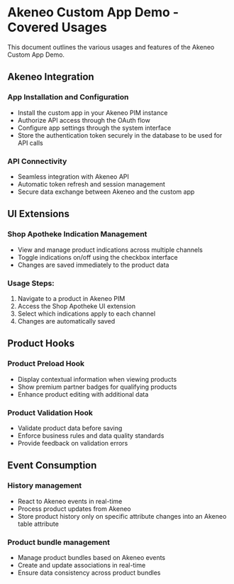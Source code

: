 # Akeneo Custom App Demo - Covered Usages

This document outlines the various usages and features of the Akeneo Custom App Demo.

## Akeneo Integration

### App Installation and Configuration
- Install the custom app in your Akeneo PIM instance
- Authorize API access through the OAuth flow
- Configure app settings through the system interface
- Store the authentication token securely in the database to be used for API calls

### API Connectivity
- Seamless integration with Akeneo API
- Automatic token refresh and session management
- Secure data exchange between Akeneo and the custom app

## UI Extensions

### Shop Apotheke Indication Management
- View and manage product indications across multiple channels
- Toggle indications on/off using the checkbox interface
- Changes are saved immediately to the product data

### Usage Steps:
1. Navigate to a product in Akeneo PIM
2. Access the Shop Apotheke UI extension
3. Select which indications apply to each channel
4. Changes are automatically saved

## Product Hooks

### Product Preload Hook
- Display contextual information when viewing products
- Show premium partner badges for qualifying products
- Enhance product editing with additional data

### Product Validation Hook
- Validate product data before saving
- Enforce business rules and data quality standards
- Provide feedback on validation errors

## Event Consumption

### History management

- React to Akeneo events in real-time
- Process product updates from Akeneo
- Store product history only on specific attribute changes into an Akeneo table attribute

### Product bundle management

- Manage product bundles based on Akeneo events
- Create and update associations in real-time
- Ensure data consistency across product bundles
